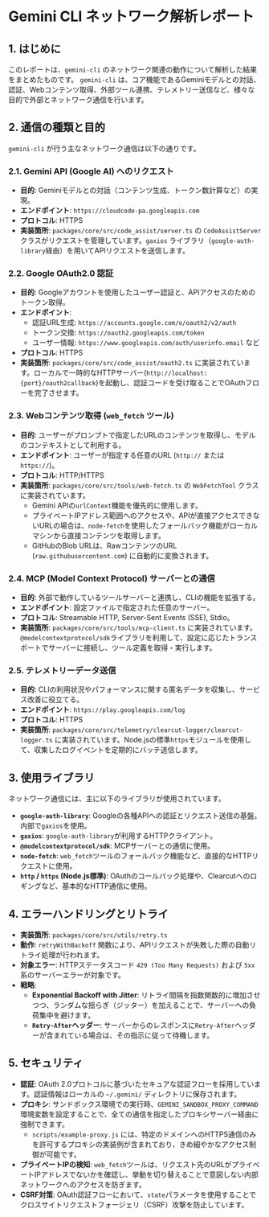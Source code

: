 # Gemini CLI ネットワーク解析レポート

## 1. はじめに

このレポートは、`gemini-cli` のネットワーク関連の動作について解析した結果をまとめたものです。
`gemini-cli` は、コア機能であるGeminiモデルとの対話、認証、Webコンテンツ取得、外部ツール連携、テレメトリー送信など、様々な目的で外部とネットワーク通信を行います。

## 2. 通信の種類と目的

`gemini-cli` が行う主なネットワーク通信は以下の通りです。

### 2.1. Gemini API (Google AI) へのリクエスト

- **目的**: Geminiモデルとの対話（コンテンツ生成、トークン数計算など）の実現。
- **エンドポイント**: `https://cloudcode-pa.googleapis.com`
- **プロトコル**: HTTPS
- **実装箇所**: `packages/core/src/code_assist/server.ts` の `CodeAssistServer` クラスがリクエストを管理しています。`gaxios` ライブラリ（`google-auth-library`経由）を用いてAPIリクエストを送信します。

### 2.2. Google OAuth2.0 認証

- **目的**: Googleアカウントを使用したユーザー認証と、APIアクセスのためのトークン取得。
- **エンドポイント**:
    - 認証URL生成: `https://accounts.google.com/o/oauth2/v2/auth`
    - トークン交換: `https://oauth2.googleapis.com/token`
    - ユーザー情報: `https://www.googleapis.com/auth/userinfo.email` など
- **プロトコル**: HTTPS
- **実装箇所**: `packages/core/src/code_assist/oauth2.ts` に実装されています。ローカルで一時的なHTTPサーバー(`http://localhost:{port}/oauth2callback`)を起動し、認証コードを受け取ることでOAuthフローを完了させます。

### 2.3. Webコンテンツ取得 (`web_fetch` ツール)

- **目的**: ユーザーがプロンプトで指定したURLのコンテンツを取得し、モデルのコンテキストとして利用する。
- **エンドポイント**: ユーザーが指定する任意のURL (`http://` または `https://`)。
- **プロトコル**: HTTP/HTTPS
- **実装箇所**: `packages/core/src/tools/web-fetch.ts` の `WebFetchTool` クラスに実装されています。
    - Gemini APIの`urlContext`機能を優先的に使用します。
    - プライベートIPアドレス範囲へのアクセスや、APIが直接アクセスできないURLの場合は、`node-fetch`を使用したフォールバック機能がローカルマシンから直接コンテンツを取得します。
    - GitHubのBlob URLは、RawコンテンツのURL (`raw.githubusercontent.com`) に自動的に変換されます。

### 2.4. MCP (Model Context Protocol) サーバーとの通信

- **目的**: 外部で動作しているツールサーバーと連携し、CLIの機能を拡張する。
- **エンドポイント**: 設定ファイルで指定された任意のサーバー。
- **プロトコル**: Streamable HTTP, Server-Sent Events (SSE), Stdio。
- **実装箇所**: `packages/core/src/tools/mcp-client.ts` に実装されています。`@modelcontextprotocol/sdk`ライブラリを利用して、設定に応じたトランスポートでサーバーに接続し、ツール定義を取得・実行します。

### 2.5. テレメトリーデータ送信

- **目的**: CLIの利用状況やパフォーマンスに関する匿名データを収集し、サービス改善に役立てる。
- **エンドポイント**: `https://play.googleapis.com/log`
- **プロトコル**: HTTPS
- **実装箇所**: `packages/core/src/telemetry/clearcut-logger/clearcut-logger.ts` に実装されています。Node.jsの標準`https`モジュールを使用して、収集したログイベントを定期的にバッチ送信します。

## 3. 使用ライブラリ

ネットワーク通信には、主に以下のライブラリが使用されています。

- **`google-auth-library`**: Googleの各種APIへの認証とリクエスト送信の基盤。内部で`gaxios`を使用。
- **`gaxios`**: `google-auth-library`が利用するHTTPクライアント。
- **`@modelcontextprotocol/sdk`**: MCPサーバーとの通信に使用。
- **`node-fetch`**: `web_fetch`ツールのフォールバック機能など、直接的なHTTPリクエストに使用。
- **`http` / `https` (Node.js標準)**: OAuthのコールバック処理や、Clearcutへのロギングなど、基本的なHTTP通信に使用。

## 4. エラーハンドリングとリトライ

- **実装箇所**: `packages/core/src/utils/retry.ts`
- **動作**: `retryWithBackoff` 関数により、APIリクエストが失敗した際の自動リトライ処理が行われます。
- **対象エラー**: HTTPステータスコード `429 (Too Many Requests)` および `5xx` 系のサーバーエラーが対象です。
- **戦略**:
    - **Exponential Backoff with Jitter**: リトライ間隔を指数関数的に増加させつつ、ランダムな揺らぎ（ジッター）を加えることで、サーバーへの負荷集中を避けます。
    - **`Retry-After`ヘッダー**: サーバーからのレスポンスに`Retry-After`ヘッダーが含まれている場合は、その指示に従って待機します。

## 5. セキュリティ

- **認証**: OAuth 2.0プロトコルに基づいたセキュアな認証フローを採用しています。認証情報はローカルの `~/.gemini/` ディレクトリに保存されます。
- **プロキシ**: サンドボックス環境での実行時、`GEMINI_SANDBOX_PROXY_COMMAND` 環境変数を設定することで、全ての通信を指定したプロキシサーバー経由に強制できます。
    - `scripts/example-proxy.js` には、特定のドメインへのHTTPS通信のみを許可するプロキシの実装例が含まれており、きめ細やかなアクセス制御が可能です。
- **プライベートIPの検知**: `web_fetch`ツールは、リクエスト先のURLがプライベートIPアドレスでないかを確認し、挙動を切り替えることで意図しない内部ネットワークへのアクセスを防ぎます。
- **CSRF対策**: OAuth認証フローにおいて、`state`パラメータを使用することでクロスサイトリクエストフォージェリ（CSRF）攻撃を防止しています。
